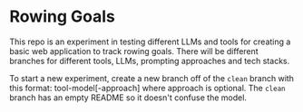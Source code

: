 # Rowing Goals

This repo is an experiment in testing different LLMs and tools for creating a basic web application to track rowing goals. There will be different branches for different tools, LLMs, prompting approaches and tech stacks.

To start a new experiment, create a new branch off of the `clean` branch with this format: tool-model[-approach] where approach is optional. The `clean` branch has an empty README so it doesn't confuse the model.
